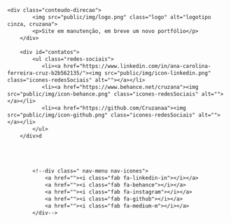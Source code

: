     <div class="conteudo-direcao">
            <img src="public/img/logo.png" class="logo" alt="logotipo cinza, cruzana">
            <p>Site em manutenção, em breve um novo portfólio</p>
        </div>

        <div id="contatos">   
            <ul class="redes-sociais">
               <li><a href="https://www.linkedin.com/in/ana-carolina-ferreira-cruz-b2b562135/"><img src="public/img/icon-linkedin.png" class="icones-redesSociais" alt=""></a></li>
               <li><a href="https://www.behance.net/cruzana"><img src="public/img/icon-behance.png" class="icones-redesSociais" alt=""></a></li>
               <li><a href="https://github.com/Cruzanaa"><img src="public/img/icon-github.png" class="icones-redesSociais" alt=""></a></li>
            </ul>
        </div>d


  

            <!--div class=" nav-menu nav-icones">
                <a href=""><i class="fab fa-linkedin-in"></i></a>
                <a href=""><i class="fab fa-behance"></i></a>
                <a href=""><i class="fab fa-instagram"></i></a>
                <a href=""><i class="fab fa-github"></i></a>
                <a href=""><i class="fab fa-medium-m"></i></a>
            </div-->